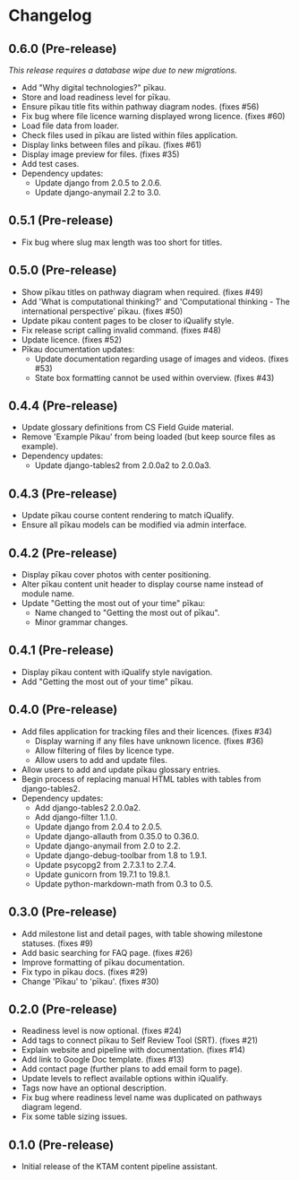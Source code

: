 # Changelog

## 0.6.0 (Pre-release)

*This release requires a database wipe due to new migrations.*

- Add "Why digital technologies?" pīkau.
- Store and load readiness level for pīkau.
- Ensure pīkau title fits within pathway diagram nodes. (fixes #56)
- Fix bug where file licence warning displayed wrong licence. (fixes #60)
- Load file data from loader.
- Check files used in pīkau are listed within files application.
- Display links between files and pīkau. (fixes #61)
- Display image preview for files. (fixes #35)
- Add test cases.
- Dependency updates:
  - Update django from 2.0.5 to 2.0.6.
  - Update django-anymail 2.2 to 3.0.

## 0.5.1 (Pre-release)

- Fix bug where slug max length was too short for titles.

## 0.5.0 (Pre-release)

- Show pīkau titles on pathway diagram when required. (fixes #49)
- Add 'What is computational thinking?' and 'Computational thinking - The international perspective' pīkau. (fixes #50)
- Update pikau content pages to be closer to iQualify style.
- Fix release script calling invalid command. (fixes #48)
- Update licence. (fixes #52)
- Pīkau documentation updates:
  - Update documentation regarding usage of images and videos. (fixes #53)
  - State box formatting cannot be used within overview. (fixes #43)

## 0.4.4 (Pre-release)

- Update glossary definitions from CS Field Guide material.
- Remove 'Example Pikau' from being loaded (but keep source files as example).
- Dependency updates:
  - Update django-tables2 from 2.0.0a2 to 2.0.0a3.

## 0.4.3 (Pre-release)

- Update pīkau course content rendering to match iQualify.
- Ensure all pīkau models can be modified via admin interface.

## 0.4.2 (Pre-release)

- Display pīkau cover photos with center positioning.
- Alter pīkau content unit header to display course name instead of module name.
- Update "Getting the most out of your time" pīkau:
  - Name changed to "Getting the most out of pīkau".
  - Minor grammar changes.

## 0.4.1 (Pre-release)

- Display pīkau content with iQualify style navigation.
- Add "Getting the most out of your time" pīkau.

## 0.4.0 (Pre-release)

- Add files application for tracking files and their licences. (fixes #34)
  - Display warning if any files have unknown licence. (fixes #36)
  - Allow filtering of files by licence type.
  - Allow users to add and update files.
- Allow users to add and update pīkau glossary entries.
- Begin process of replacing manual HTML tables with tables from django-tables2.
- Dependency updates:
  - Add django-tables2 2.0.0a2.
  - Add django-filter 1.1.0.
  - Update django from 2.0.4 to 2.0.5.
  - Update django-allauth from 0.35.0 to 0.36.0.
  - Update django-anymail from 2.0 to 2.2.
  - Update django-debug-toolbar from 1.8 to 1.9.1.
  - Update psycopg2 from 2.7.3.1 to 2.7.4.
  - Update gunicorn from 19.7.1 to 19.8.1.
  - Update python-markdown-math from 0.3 to 0.5.

## 0.3.0 (Pre-release)

- Add milestone list and detail pages, with table showing milestone statuses. (fixes #9)
- Add basic searching for FAQ page. (fixes #26)
- Improve formatting of pīkau documentation.
- Fix typo in pīkau docs. (fixes #29)
- Change 'Pīkau' to 'pīkau'. (fixes #30)

## 0.2.0 (Pre-release)

- Readiness level is now optional. (fixes #24)
- Add tags to connect pīkau to Self Review Tool (SRT). (fixes #21)
- Explain website and pipeline with documentation. (fixes #14)
- Add link to Google Doc template. (fixes #13)
- Add contact page (further plans to add email form to page).
- Update levels to reflect available options within iQualify.
- Tags now have an optional description.
- Fix bug where readiness level name was duplicated on pathways diagram legend.
- Fix some table sizing issues.

## 0.1.0 (Pre-release)

- Initial release of the KTAM content pipeline assistant.
